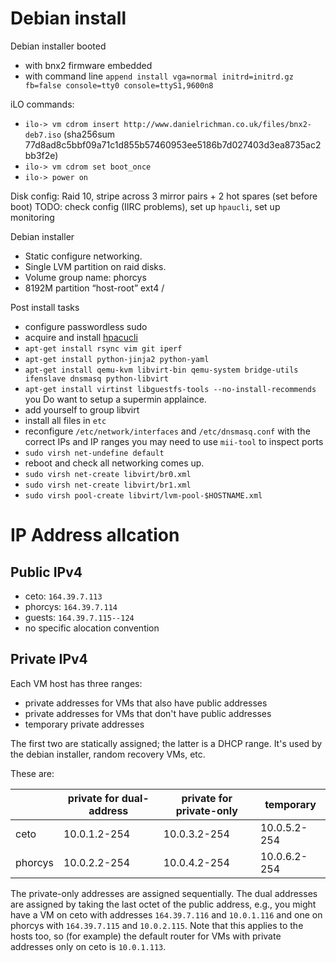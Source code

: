 # Debian install

Debian installer booted 
  - with bnx2 firmware embedded
  - with command line `append install vga=normal initrd=initrd.gz fb=false console=tty0 console=ttyS1,9600n8`

iLO commands:
  - `ilo-> vm cdrom insert http://www.danielrichman.co.uk/files/bnx2-deb7.iso`
    (sha256sum 77d8ad8c5bbf09a71c1d855b57460953ee5186b7d027403d3ea8735ac2bb3f2e)
  - `ilo-> vm cdrom set boot_once`
  - `ilo-> power on`

Disk config: Raid 10, stripe across 3 mirror pairs + 2 hot spares (set before boot)
TODO: check config (IIRC problems), set up `hpaucli`, set up monitoring

Debian installer
  - Static configure networking.
  - Single LVM partition on raid disks.
  - Volume group name: phorcys
  - 8192M partition “host-root” ext4 /

Post install tasks
  - configure passwordless sudo
  - acquire and install [hpacucli](http://downloads.linux.hp.com/SDR/repo/mcp/pool/non-free/hpacucli_9.40.1-1._amd64.deb)
  - `apt-get install rsync vim git iperf`
  - `apt-get install python-jinja2 python-yaml`
  - `apt-get install qemu-kvm libvirt-bin qemu-system bridge-utils ifenslave dnsmasq python-libvirt`
  - `apt-get install virtinst libguestfs-tools --no-install-recommends`
    you Do want to setup a supermin applaince.
  - add yourself to group libvirt
  - install all files in `etc`
  - reconfigure `/etc/network/interfaces` and `/etc/dnsmasq.conf` with the correct IPs and IP ranges
    you may need to use `mii-tool` to inspect ports
  - `sudo virsh net-undefine default`
  - reboot and check all networking comes up.
  - `sudo virsh net-create libvirt/br0.xml`
  - `sudo virsh net-create libvirt/br1.xml`
  - `sudo virsh pool-create libvirt/lvm-pool-$HOSTNAME.xml`

# IP Address allcation

## Public IPv4

  - ceto: `164.39.7.113`
  - phorcys: `164.39.7.114`
  - guests: `164.39.7.115--124`
  - no specific alocation convention

## Private IPv4

Each VM host has three ranges:

  - private addresses for VMs that also have public addresses
  - private addresses for VMs that don't have public addresses
  - temporary private addresses

The first two are statically assigned; the latter is a DHCP range. It's used by the debian installer, random recovery VMs, etc.

These are:

|         | private for dual-address  | private for private-only  | temporary    |
|---------|---------------------------|---------------------------|--------------|
| ceto    | 10.0.1.2-254              | 10.0.3.2-254              | 10.0.5.2-254 | 
| phorcys | 10.0.2.2-254              | 10.0.4.2-254              | 10.0.6.2-254 |

The private-only addresses are assigned sequentially.
The dual addresses are assigned by taking the last octet of the public address, e.g., you might have a VM on ceto with addresses `164.39.7.116` and `10.0.1.116` and one on phorcys with `164.39.7.115` and `10.0.2.115`.
Note that this applies to the hosts too, so (for example) the default router for VMs with private addresses only on ceto is `10.0.1.113`.
